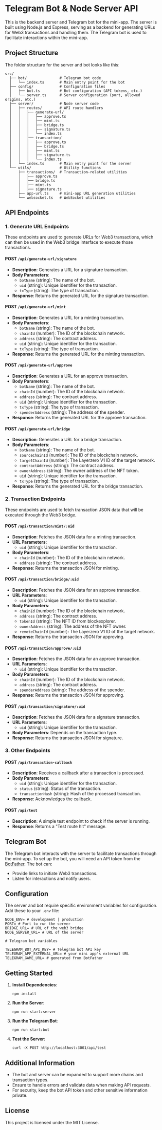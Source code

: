 # Telegram Bot & Node Server API

This is the backend server and Telegram bot for the mini-app. The server is built using Node.js and Express, serving as a backend for generating URLs for Web3 transactions and handling them. The Telegram bot is used to facilitate interactions within the mini-app.

## Project Structure

The folder structure for the server and bot looks like this:

```
src/
  ├── bot/               # Telegram bot code
  │   └── index.ts       # Main entry point for the bot
  ├── config/            # Configuration files
  │   ├── bot.ts         # Bot configuration (API tokens, etc.)
  │   └── server.ts      # Server configuration (port, allowed origins, etc.)
  ├── server/            # Node server code
  │   ├── routes/        # API route handlers
  │   │   ├── generate-url/
  │   │   │   ├── approve.ts
  │   │   │   ├── mint.ts
  │   │   │   ├── bridge.ts
  │   │   │   ├── signature.ts
  │   │   │   └── index.ts
  │   │   ├── transaction/
  │   │   │   ├── approve.ts
  │   │   │   ├── bridge.ts
  │   │   │   ├── mint.ts
  │   │   │   ├── signature.ts
  │   │   │   └── index.ts
  │   └── index.ts       # Main entry point for the server
  └── utils/             # Utility functions
      ├── transactions/  # Transaction-related utilities
      │   ├── approve.ts
      │   ├── bridge.ts
      │   ├── mint.ts
      │   ├── signature.ts
      ├── app-url.ts     # mini-app URL generation utilities
      └── websocket.ts   # WebSocket utilities
```

## API Endpoints

### 1. Generate URL Endpoints

These endpoints are used to generate URLs for Web3 transactions, which can then be used in the Web3 bridge interface to execute those transactions.

#### POST `/api/generate-url/signature`

- **Description**: Generates a URL for a signature transaction.
- **Body Parameters**:
  - `botName` (string): The name of the bot.
  - `uid` (string): Unique identifier for the transaction.
  - `txType` (string): The type of transaction.
- **Response**: Returns the generated URL for the signature transaction.

#### POST `/api/generate-url/mint`

- **Description**: Generates a URL for a minting transaction.
- **Body Parameters**:
  - `botName` (string): The name of the bot.
  - `chainId` (number): The ID of the blockchain network.
  - `address` (string): The contract address.
  - `uid` (string): Unique identifier for the transaction.
  - `txType` (string): The type of transaction.
- **Response**: Returns the generated URL for the minting transaction.

#### POST `/api/generate-url/approve`

- **Description**: Generates a URL for an approve transaction.
- **Body Parameters**:
  - `botName` (string): The name of the bot.
  - `chainId` (number): The ID of the blockchain network.
  - `address` (string): The contract address.
  - `uid` (string): Unique identifier for the transaction.
  - `txType` (string): The type of transaction.
  - `spenderAddress` (string): The address of the spender.
- **Response**: Returns the generated URL for the approve transaction.

#### POST `/api/generate-url/bridge`

- **Description**: Generates a URL for a bridge transaction.
- **Body Parameters**:
  - `botName` (string): The name of the bot.
  - `sourceChainId` (number): The ID of the blockchain network.
  - `targetChainId` (number): The Layerzero V1 ID of the target network.
  - `contractAddress` (string): The contract address.
  - `ownerAddress` (string): The owner address of the NFT token.
  - `uid` (string): Unique identifier for the transaction.
  - `txType` (string): The type of transaction.
- **Response**: Returns the generated URL for the bridge transaction.

### 2. Transaction Endpoints

These endpoints are used to fetch transaction JSON data that will be executed through the Web3 bridge.

#### POST `/api/transaction/mint/:uid`

- **Description**: Fetches the JSON data for a minting transaction.
- **URL Parameters**:
  - `uid` (string): Unique identifier for the transaction.
- **Body Parameters**:
  - `chainId` (number): The ID of the blockchain network.
  - `address` (string): The contract address.
- **Response**: Returns the transaction JSON for minting.

#### POST `/api/transaction/bridge/:uid`

- **Description**: Fetches the JSON data for an approve transaction.
- **URL Parameters**:
  - `uid` (string): Unique identifier for the transaction.
- **Body Parameters**:
  - `chainId` (number): The ID of the blockchain network.
  - `address` (string): The contract address.
  - `tokenId` (string): The NFT ID from blockexplorer.
  - `ownerAddress` (string): The address of the NFT owner.
  - `remoteChainId` (number): The Layerzero V1 ID of the target network.
- **Response**: Returns the transaction JSON for approving.

#### POST `/api/transaction/approve/:uid`

- **Description**: Fetches the JSON data for an approve transaction.
- **URL Parameters**:
  - `uid` (string): Unique identifier for the transaction.
- **Body Parameters**:
  - `chainId` (number): The ID of the blockchain network.
  - `address` (string): The contract address.
  - `spenderAddress` (string): The address of the spender.
- **Response**: Returns the transaction JSON for approving.

#### POST `/api/transaction/signature/:uid`

- **Description**: Fetches the JSON data for a signature transaction.
- **URL Parameters**:
  - `uid` (string): Unique identifier for the transaction.
- **Body Parameters**: Depends on the transaction type.
- **Response**: Returns the transaction JSON for signature.

### 3. Other Endpoints

#### POST `/api/transaction-callback`

- **Description**: Receives a callback after a transaction is processed.
- **Body Parameters**:
  - `uid` (string): Unique identifier for the transaction.
  - `status` (string): Status of the transaction.
  - `transactionHash` (string): Hash of the processed transaction.
- **Response**: Acknowledges the callback.

#### POST `/api/test`

- **Description**: A simple test endpoint to check if the server is running.
- **Response**: Returns a "Test route hit" message.

## Telegram Bot

The Telegram bot interacts with the server to facilitate transactions through the mini-app. To set up the bot, you will need an API token from the [BotFather](https://core.telegram.org/bots#botfather). The bot can:

- Provide links to initiate Web3 transactions.
- Listen for interactions and notify users.

## Configuration

The server and bot require specific environment variables for configuration. Add these to your `.env` file:

```
NODE_ENV= # development | production
PORT= # Port to run the server
BRIDGE_URL= # URL of the web3 bridge
NODE_SERVER_URL= # URL of the server

# Telegram bot variables

TELEGRAM_BOT_API_KEY= # Telegram bot API key
TELEGRAM_APP_EXTERNAL_URL= # your mini app's external URL
TELEGRAM_GAME_URL= # generated from BotFather
```

## Getting Started

1. **Install Dependencies**:

   ```
   npm install
   ```

2. **Run the Server**:

   ```
   npm run start:server
   ```

3. **Run the Telegram Bot**:

   ```
   npm run start:bot
   ```

4. **Test the Server**:
   ```
   curl -X POST http://localhost:3001/api/test
   ```

## Additional Information

- The bot and server can be expanded to support more chains and transaction types.
- Ensure to handle errors and validate data when making API requests.
- For security, keep the bot API token and other sensitive information private.

## License

This project is licensed under the MIT License.
